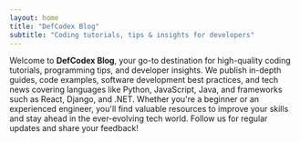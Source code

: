 ```yaml
---
layout: home
title: "DefCodex Blog"
subtitle: "Coding tutorials, tips & insights for developers"
---
```


Welcome to **DefCodex Blog**, your go-to destination for high-quality coding tutorials, programming tips, and developer insights. We publish in-depth guides, code examples, software development best practices, and tech news covering languages like Python, JavaScript, Java, and frameworks such as React, Django, and .NET. Whether you're a beginner or an experienced engineer, you'll find valuable resources to improve your skills and stay ahead in the ever-evolving tech world. Follow us for regular updates and share your feedback!
